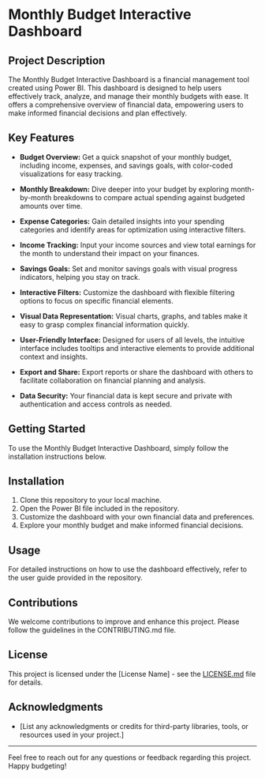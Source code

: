 # Monthly Budget Interactive Dashboard

## Project Description

The Monthly Budget Interactive Dashboard is a financial management tool created using Power BI. This dashboard is designed to help users effectively track, analyze, and manage their monthly budgets with ease. It offers a comprehensive overview of financial data, empowering users to make informed financial decisions and plan effectively.

## Key Features

- **Budget Overview:** Get a quick snapshot of your monthly budget, including income, expenses, and savings goals, with color-coded visualizations for easy tracking.

- **Monthly Breakdown:** Dive deeper into your budget by exploring month-by-month breakdowns to compare actual spending against budgeted amounts over time.

- **Expense Categories:** Gain detailed insights into your spending categories and identify areas for optimization using interactive filters.

- **Income Tracking:** Input your income sources and view total earnings for the month to understand their impact on your finances.

- **Savings Goals:** Set and monitor savings goals with visual progress indicators, helping you stay on track.

- **Interactive Filters:** Customize the dashboard with flexible filtering options to focus on specific financial elements.

- **Visual Data Representation:** Visual charts, graphs, and tables make it easy to grasp complex financial information quickly.

- **User-Friendly Interface:** Designed for users of all levels, the intuitive interface includes tooltips and interactive elements to provide additional context and insights.

- **Export and Share:** Export reports or share the dashboard with others to facilitate collaboration on financial planning and analysis.

- **Data Security:** Your financial data is kept secure and private with authentication and access controls as needed.

## Getting Started

To use the Monthly Budget Interactive Dashboard, simply follow the installation instructions below.

## Installation

1. Clone this repository to your local machine.
2. Open the Power BI file included in the repository.
3. Customize the dashboard with your own financial data and preferences.
4. Explore your monthly budget and make informed financial decisions.

## Usage

For detailed instructions on how to use the dashboard effectively, refer to the user guide provided in the repository.

## Contributions

We welcome contributions to improve and enhance this project. Please follow the guidelines in the CONTRIBUTING.md file.

## License

This project is licensed under the [License Name] - see the [LICENSE.md](LICENSE.md) file for details.

## Acknowledgments

- [List any acknowledgments or credits for third-party libraries, tools, or resources used in your project.]

---

Feel free to reach out for any questions or feedback regarding this project. Happy budgeting!
